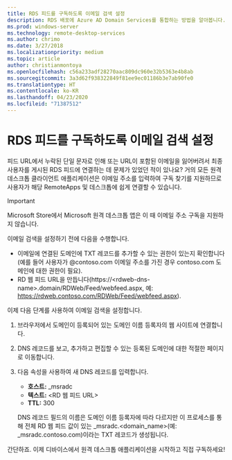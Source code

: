 ```yaml
---
title: RDS 피드를 구독하도록 이메일 검색 설정
description: RDS 배포에 Azure AD Domain Services를 통합하는 방법을 알아봅니다.
ms.prod: windows-server
ms.technology: remote-desktop-services
ms.author: chrimo
ms.date: 3/27/2018
ms.localizationpriority: medium
ms.topic: article
author: christianmontoya
ms.openlocfilehash: c56a233adf28270aac809dc960e32b5363e4b8ab
ms.sourcegitcommit: 3a3d62f938322849f81ee9ec01186b3e7ab90fe0
ms.translationtype: HT
ms.contentlocale: ko-KR
ms.lasthandoff: 04/23/2020
ms.locfileid: "71387512"
---
```

# <a name="set-up-email-discovery-to-subscribe-to-your-rds-feed"></a>RDS 피드를 구독하도록 이메일 검색 설정

피드 URL에서 누락된 단일 문자로 인해 또는 URL이 포함된 이메일을 잃어버려서 최종 사용자를 게시된 RDS 피드에 연결하는 데 문제가 있었던 적이 있나요? 거의 모든 원격 데스크톱 클라이언트 애플리케이션은 이메일 주소를 입력하여 구독 찾기를 지원하므로 사용자가 해당 RemoteApps 및 데스크톱에 쉽게 연결할 수 있습니다.

>[!IMPORTANT]
>Microsoft Store에서 Microsoft 원격 데스크톱 앱은 이 때 이메일 주소 구독을 지원하지 않습니다.

이메일 검색을 설정하기 전에 다음을 수행합니다.

- 이메일에 연결된 도메인에 TXT 레코드를 추가할 수 있는 권한이 있는지 확인합니다(예를 들어 사용자가 @contoso.com 이메일 주소를 가진 경우 contoso.com 도메인에 대한 권한이 필요).
- RD 웹 피드 URL을 만듭니다(https://\<rdweb-dns-name\>.domain/RDWeb/Feed/webfeed.aspx, 예: https://rdweb.contoso.com/RDWeb/Feed/webfeed.aspx).

이제 다음 단계를 사용하여 이메일 검색을 설정합니다.

1. 브라우저에서 도메인이 등록되어 있는 도메인 이름 등록자의 웹 사이트에 연결합니다.
2. DNS 레코드를 보고, 추가하고 편집할 수 있는 등록된 도메인에 대한 적절한 페이지로 이동합니다.
3. 다음 속성을 사용하여 새 DNS 레코드를 입력합니다.
   - **호스트:** _msradc
   - **텍스트:** \<RD 웹 피드 URL\>
   - **TTL:** 300

   DNS 레코드 필드의 이름은 도메인 이름 등록자에 따라 다르지만 이 프로세스를 통해 전체 RD 웹 피드 값이 있는 _msradc.\<domain_name\>(예: _msradc.contoso.com)이라는 TXT 레코드가 생성됩니다.

간단하죠. 이제 디바이스에서 원격 데스크톱 애플리케이션을 시작하고 직접 구독하세요!